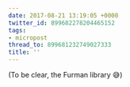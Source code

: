 ```yaml
---
date: 2017-08-21 13:19:05 +0000
twitter_id: 899682278204465152
tags:
- micropost
thread_to: 899681232749027333
title: ''
---
```


(To be clear, the Furman library 😅)

